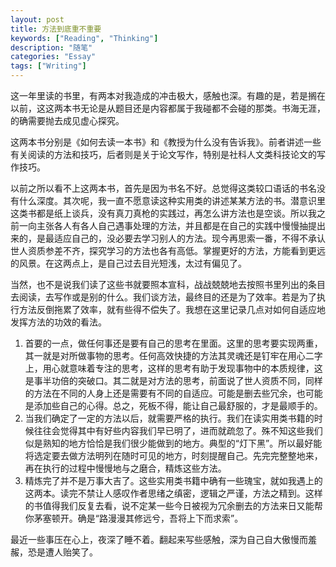 ```yaml
---
layout: post
title: 方法到底重不重要
keywords: ["Reading", "Thinking"]
description: "随笔"
categories: "Essay"
tags: ["Writing"]
---
```


这一年里读的书里，有两本对我造成的冲击极大，感触也深。有趣的是，若是搁在以前，这这两本书无论是从题目还是内容都属于我碰都不会碰的那类。书海无涯，的确需要抛去成见虚心探究。

这两本书分别是《如何去读一本书》和《教授为什么没有告诉我》。前者讲述一些有关阅读的方法和技巧，后者则是关于论文写作，特别是社科人文类科技论文的写作技巧。

以前之所以看不上这两本书，首先是因为书名不好。总觉得这类较口语话的书名没有什么深度。其次呢，我一直不愿意读这种实用类的讲述某某方法的书。潜意识里这类书都是纸上谈兵，没有真刀真枪的实践过，再怎么讲方法也是空谈。所以我之前一向主张各人有各人自己遇事处理的方法，并且都是在自己的实践中慢慢抽提出来的，是最适应自己的，没必要去学习别人的方法。现今再思索一番，不得不承认世人资质参差不齐，探究学习的方法也各有高低。掌握更好的方法，方能看到更远的风景。在这两点上，是自己过去目光短浅，太过有偏见了。

当然，也不是说我们读了这些书就要照本宣科，战战兢兢地去按照书里列出的条目去阅读，去写作或是别的什么。我们谈方法，最终目的还是为了效率。若是为了执行方法反倒拖累了效率，就有些得不偿失了。我想在这里记录几点对如何自适应地发挥方法的功效的看法。

1. 首要的一点，做任何事还是要有自己的思考在里面。这里的思考要实现两重，其一就是对所做事物的思考。任何高效快捷的方法其灵魂还是钉牢在用心二字上，用心就意味着专注的思考，这样的思考有助于发现事物中的本质规律，这是事半功倍的突破口。其二就是对方法的思考，前面说了世人资质不同，同样的方法在不同的人身上还是需要有不同的自适应。可能是删去些冗余，也可能是添加些自己的心得。总之，死板不得，能让自己最舒服的，才是最顺手的。
2. 当我们确定了一定的方法以后，就需要严格的执行。我们在读实用类书籍的时候往往会觉得其中有好些内容我们早已明了，进而就疏忽了。殊不知这些我们似是熟知的地方恰恰是我们很少能做到的地方。典型的“灯下黑”。所以最好能将选定要去做方法明列在随时可见的地方，时刻提醒自己。先完完整整地来，再在执行的过程中慢慢地与之磨合，精炼这些方法。
3. 精炼完了并不是万事大吉了。这些实用类书籍中确有一些瑰宝，就如我遇上的这两本。读完不禁让人感叹作者思绪之缜密，逻辑之严谨，方法之精到。这样的书值得我们反复去看，说不定某一些今日被视为冗余删去的方法来日又能帮你茅塞顿开。确是“路漫漫其修远兮，吾将上下而求索”。

最近一些事压在心上，夜深了睡不着。翻起来写些感触，深为自己自大傲慢而羞赧，恐是遭人贻笑了。